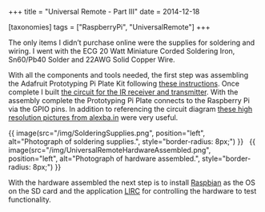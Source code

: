 +++
title = "Universal Remote - Part III"
date = 2014-12-18

[taxonomies]
tags = ["RaspberryPi", "UniversalRemote"]
+++

The only items I didn’t purchase online were the supplies for soldering and wiring. I went with the ECG 20 Watt Miniature Corded Soldering Iron, Sn60/Pb40 Solder and 22AWG Solid Copper Wire.

With all the components and tools needed, the first step was assembling the Adafruit Prototyping Pi Plate Kit following [these instructions](https://learn.adafruit.com/adafruit-prototyping-pi-plate/solder-it). Once complete I built [the circuit for the IR receiver and transmitter](https://upverter.com/design/alexbain/f24516375cfae8b9/open-source-universal-remote/#/). With the assembly complete the Prototyping Pi Plate connects to the Raspberry Pi via the GPIO pins. In addition to referencing the circuit diagram [these high resolution pictures from alexba.in](http://alexba.in/blog/2013/06/08/open-source-universal-remote-parts-and-pictures/) were very useful.

<!-- more -->

{{ image(src="/img/SolderingSupplies.png", position="left", alt="Photograph of soldering supplies.", style="border-radius: 8px;") }}
&nbsp;
{{ image(src="/img/UniversalRemoteHardwareAssembled.png", position="left", alt="Photograph of hardware assembled.", style="border-radius: 8px;") }}

With the hardware assembled the next step is to install [Raspbian](https://www.raspberrypi.com/software/) as the OS on the SD card and the application [LIRC](http://www.lirc.org/) for controlling the hardware to test functionality.
